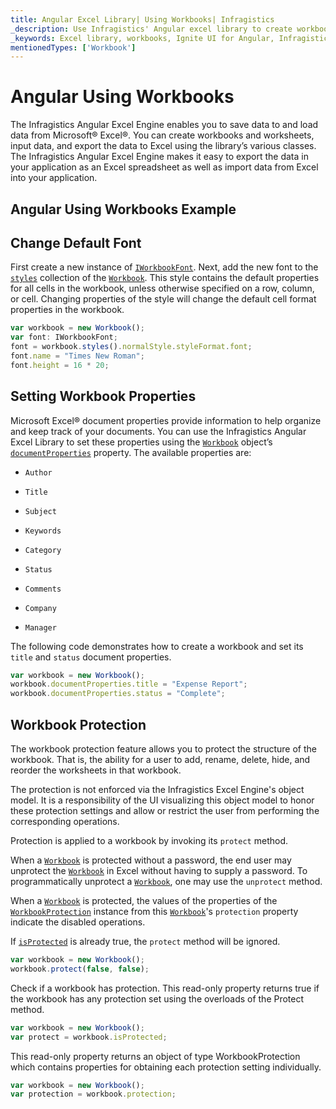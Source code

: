 ```yaml
---
title: Angular Excel Library| Using Workbooks| Infragistics
_description: Use Infragistics' Angular excel library to create workbooks and worksheets, input data and export the date to Microsoft® Excel. View Ignite UI for Angular excel tutorials for more information!
_keywords: Excel library, workbooks, Ignite UI for Angular, Infragistics
mentionedTypes: ['Workbook']
---
```


# Angular Using Workbooks

The Infragistics Angular Excel Engine enables you to save data to and load data from Microsoft® Excel®. You can create workbooks and worksheets, input data, and export the data to Excel using the library’s various classes. The Infragistics Angular Excel Engine makes it easy to export the data in your application as an Excel spreadsheet as well as import data from Excel into your application.

## Angular Using Workbooks Example

<code-view style="height: 500px" 
           data-demos-base-url="{environment:dvDemosBaseUrl}" 
           iframe-src="{environment:dvDemosBaseUrl}/excel/excel-library-operations-on-workbooks" 
           alt="Angular Using Workbooks Example" 
           github-src="excel/excel-library/operations-on-workbooks">
</code-view>

<div class="divider--half"></div>

## Change Default Font

First create a new instance of [`IWorkbookFont`]({environment:dvApiBaseUrl}/products/ignite-ui-angular/api/docs/typescript/latest/classes/iworkbookfont.html). Next, add the new font to the [`styles`]({environment:dvApiBaseUrl}/products/ignite-ui-angular/api/docs/typescript/latest/classes/workbook.html#styles) collection of the [`Workbook`]({environment:dvApiBaseUrl}/products/ignite-ui-angular/api/docs/typescript/latest/classes/workbook.html). This style contains the default properties for all cells in the workbook, unless otherwise specified on a row, column, or cell. Changing properties of the style will change the default cell format properties in the workbook.

```ts
var workbook = new Workbook();
var font: IWorkbookFont;
font = workbook.styles().normalStyle.styleFormat.font;
font.name = "Times New Roman";
font.height = 16 * 20;
```

## Setting Workbook Properties

Microsoft Excel® document properties provide information to help organize and keep track of your documents. You can use the Infragistics Angular Excel Library to set these properties using the [`Workbook`]({environment:dvApiBaseUrl}/products/ignite-ui-angular/api/docs/typescript/latest/classes/workbook.html) object’s [`documentProperties`]({environment:dvApiBaseUrl}/products/ignite-ui-angular/api/docs/typescript/latest/classes/workbook.html#documentproperties) property. The available properties are:

-   `Author`

-   `Title`

-   `Subject`

-   `Keywords`

-   `Category`

-   `Status`

-   `Comments`

-   `Company`

-   `Manager`

The following code demonstrates how to create a workbook and set its `title` and `status` document properties.

```ts
var workbook = new Workbook();
workbook.documentProperties.title = "Expense Report";
workbook.documentProperties.status = "Complete";
```

## Workbook Protection

The workbook protection feature allows you to protect the structure of the workbook. That is, the ability for a user to add, rename, delete, hide, and reorder the worksheets in that workbook.

The protection is not enforced via the Infragistics Excel Engine's object model. It is a responsibility of the UI visualizing this object model to honor these protection settings and allow or restrict the user from performing the corresponding operations.

Protection is applied to a workbook by invoking its `protect` method.

When a [`Workbook`]({environment:dvApiBaseUrl}/products/ignite-ui-angular/api/docs/typescript/latest/classes/workbook.html) is protected without a password, the end user may unprotect the [`Workbook`]({environment:dvApiBaseUrl}/products/ignite-ui-angular/api/docs/typescript/latest/classes/workbook.html) in Excel without having to supply a password. To programmatically unprotect a [`Workbook`]({environment:dvApiBaseUrl}/products/ignite-ui-angular/api/docs/typescript/latest/classes/workbook.html), one may use the `unprotect` method.

When a [`Workbook`]({environment:dvApiBaseUrl}/products/ignite-ui-angular/api/docs/typescript/latest/classes/workbook.html) is protected, the values of the properties of the [`WorkbookProtection`]({environment:dvApiBaseUrl}/products/ignite-ui-angular/api/docs/typescript/latest/classes/workbookprotection.html) instance from this [`Workbook`]({environment:dvApiBaseUrl}/products/ignite-ui-angular/api/docs/typescript/latest/classes/workbook.html)'s `protection` property indicate the disabled operations.

If [`isProtected`]({environment:dvApiBaseUrl}/products/ignite-ui-angular/api/docs/typescript/latest/classes/workbook.html#isprotected) is already true, the `protect` method will be ignored.

```ts
var workbook = new Workbook();
workbook.protect(false, false);
```

Check if a workbook has protection. This read-only property returns true if the workbook has any protection set using the overloads of the Protect method.

```ts
var workbook = new Workbook();
var protect = workbook.isProtected;
```

This read-only property returns an object of type WorkbookProtection which contains properties for obtaining each protection setting individually.

```ts
var workbook = new Workbook();
var protection = workbook.protection;
```
